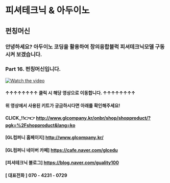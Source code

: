 # 피셔테크닉 & 아두이노
## 펀칭머신
### 안녕하세요?  아두이노 코딩을 활용하여 창의융합블럭 피셔테크닉모델 구동시켜 보겠습니다.  

### Part 16. 펀칭머신입니다.

[![Watch the video](https://img.youtube.com/vi/A7eGz42pTNs/0.jpg)](https://www.youtube.com/watch?v=A7eGz42pTNs)
#### ↑↑↑↑↑↑↑↑ 클릭 시 해당 영상으로 이동합니다. ↑↑↑↑↑↑↑↑
#### 위 영상에서 사용된 키트가 궁금하시다면 아래를 확인해주세요!
#### CLICK_!!👉👉 http://www.glcompany.kr/onbr/shop/shopproduct/?pgk=%2Fshopproduct&lang=ko
#### [GL컴퍼니 홈페이지] http://www.glcompany.kr/
#### [GL컴퍼니 네이버 카페] https://cafe.naver.com/glcedu  
#### [피셔테크닉 블로그] https://blog.naver.com/guality100 
#### [ 대표전화 ]  070 - 4231 - 0729